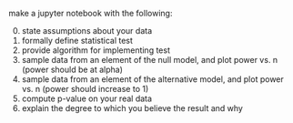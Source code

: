 make a jupyter notebook with the following:

0. state assumptions about your data
1. formally define statistical test
2. provide algorithm for implementing test
3. sample data from an element of the  null model, and plot power vs. n (power should be at alpha)
4. sample data from an element of the alternative model, and plot power vs. n (power should increase to 1)
5. compute p-value on your real data 
6. explain the degree to which you believe the result and why
